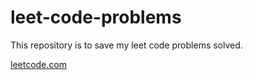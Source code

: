 # leet-code-problems
This repository is to save my leet code problems solved.

[leetcode.com](https://leetcode.com/problemset/)
